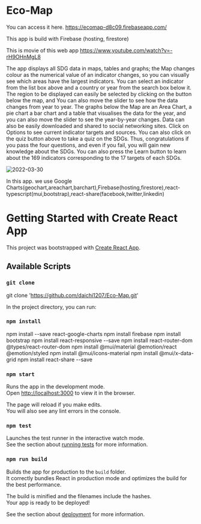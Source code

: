 # Eco-Map
You can access it here.
https://ecomap-d8c09.firebaseapp.com/

This app is build with Firebase (hosting, firestore)

This is movie of this web app
https://www.youtube.com/watch?v=-rH9OHnMgL8

The app displays all SDG data in maps, tables and graphs; the Map changes colour as the numerical value of an indicator changes, so you can visually see which areas have the largest indicators.
You can select an indicator from the list box above and a country or year from the search box below it. The region to be displayed can easily be selected by clicking on the button below the map, and
You can also move the slider to see how the data changes from year to year.
The graphs below the Map are an Area Chart, a pie chart a bar chart and a table that visualises the data for the year, and you can also move the slider to see the year-by-year changes. Data can also be easily downloaded and shared to social networking sites. Click on Options to see current indicator targets and sources.
You can also click on the quiz button above to take a quiz on the SDGs. Thus, congratulations if you pass the four questions, and even if you fail, you will gain new knowledge about the SDGs.
You can also press the Learn button to learn about the 169 indicators corresponding to the 17 targets of each SDGs.

![2022-03-30](https://user-images.githubusercontent.com/87016067/160861279-6f594e7a-ca23-4fa8-832e-f4439784f71a.png)

In this app. we use Google Charts(geochart,areachart,barchart),Firebase(hosting,firestore),react-typescript(mui,bootstrap),react-share(facebook,twitter,linkedin)

# Getting Started with Create React App

This project was bootstrapped with [Create React App](https://github.com/facebook/create-react-app).

## Available Scripts

### `git clone`
git clone 'https://github.com/daichi1207/Eco-Map.git'

In the project directory, you can run:

### `npm install`
npm install --save react-google-charts
npm install firebase
npm install bootstrap
npm install react-responsive --save
npm install react-router-dom @types/react-router-dom
npm install @mui/material @emotion/react @emotion/styled
npm install @mui/icons-material
npm install @mui/x-data-grid
npm install react-share --save

### `npm start`

Runs the app in the development mode.\
Open [http://localhost:3000](http://localhost:3000) to view it in the browser.

The page will reload if you make edits.\
You will also see any lint errors in the console.

### `npm test`

Launches the test runner in the interactive watch mode.\
See the section about [running tests](https://facebook.github.io/create-react-app/docs/running-tests) for more information.

### `npm run build`

Builds the app for production to the `build` folder.\
It correctly bundles React in production mode and optimizes the build for the best performance.

The build is minified and the filenames include the hashes.\
Your app is ready to be deployed!

See the section about [deployment](https://facebook.github.io/create-react-app/docs/deployment) for more information.
